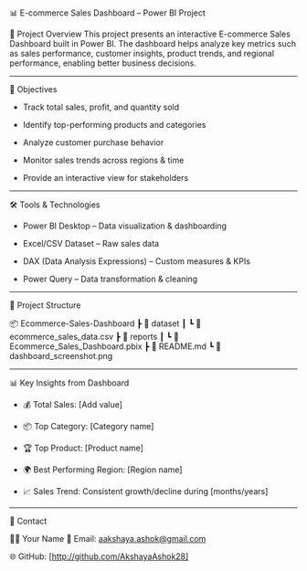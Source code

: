 📊 E-commerce Sales Dashboard – Power BI Project


📌 Project Overview
This project presents an interactive E-commerce Sales Dashboard built in Power BI.
The dashboard helps analyze key metrics such as sales performance, customer insights, product trends, and regional performance, enabling better business decisions.

----

🎯 Objectives

- Track total sales, profit, and quantity sold

- Identify top-performing products and categories

- Analyze customer purchase behavior

- Monitor sales trends across regions & time

- Provide an interactive view for stakeholders

----

🛠 Tools & Technologies

- Power BI Desktop – Data visualization & dashboarding

- Excel/CSV Dataset – Raw sales data

- DAX (Data Analysis Expressions) – Custom measures & KPIs

- Power Query – Data transformation & cleaning

-----

📂 Project Structure

📦 Ecommerce-Sales-Dashboard
 ┣ 📂 dataset
 ┃ ┗ 📜 ecommerce_sales_data.csv
 ┣ 📂 reports
 ┃ ┗ 📜 Ecommerce_Sales_Dashboard.pbix
 ┣ 📜 README.md
 ┗ 📜 dashboard_screenshot.png

 -----

 📊 Key Insights from Dashboard

- 💰 Total Sales: [Add value]

- 📦 Top Category: [Category name]

- 🏆 Top Product: [Product name]

- 🌍 Best Performing Region: [Region name]

- 📈 Sales Trend: Consistent growth/decline during [months/years]

------

📧 Contact

👩‍💻 Your Name
📩 Email: aakshaya.ashok@gmail.com

🌐 GitHub: [http://github.com/AkshayaAshok28]


